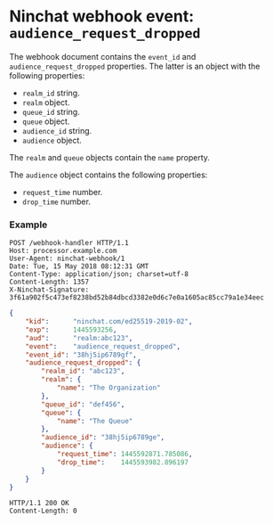 # Ninchat webhook event: `audience_request_dropped`

The webhook document contains the `event_id` and `audience_request_dropped`
properties.  The latter is an object with the following properties:

- `realm_id` string.
- `realm` object.
- `queue_id` string.
- `queue` object.
- `audience_id` string.
- `audience` object.

The `realm` and `queue` objects contain the `name` property.

The `audience` object contains the following properties:

- `request_time` number.
- `drop_time` number.


### Example

```
POST /webhook-handler HTTP/1.1
Host: processor.example.com
User-Agent: ninchat-webhook/1
Date: Tue, 15 May 2018 08:12:31 GMT
Content-Type: application/json; charset=utf-8
Content-Length: 1357
X-Ninchat-Signature: 3f61a902f5c473ef8238bd52b84dbcd3382e0d6c7e0a1605ac85cc79a1e34eec
```

```json
{
    "kid":      "ninchat.com/ed25519-2019-02",
    "exp":      1445593256,
    "aud":      "realm:abc123",
    "event":    "audience_request_dropped",
    "event_id": "38hj5ip6789gf",
    "audience_request_dropped": {
        "realm_id": "abc123",
        "realm": {
            "name": "The Organization"
        },
        "queue_id": "def456",
        "queue": {
            "name": "The Queue"
        },
        "audience_id": "38hj5ip6789ge",
        "audience": {
            "request_time": 1445592871.785086,
            "drop_time":    1445593982.896197
        }
    }
}
```

```
HTTP/1.1 200 OK
Content-Length: 0
```
